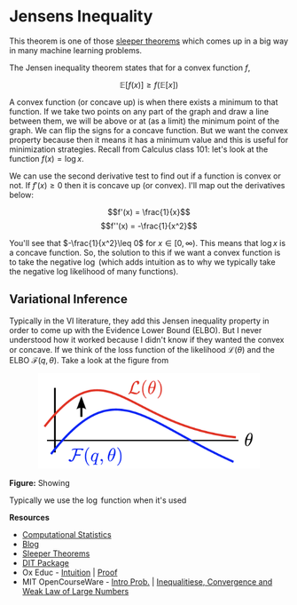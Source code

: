 # Jensens Inequality

This theorem is one of those [sleeper theorems](https://www.johndcook.com/blog/2012/12/10/sleeper-theorems/) which comes up in a big way in many machine learning problems. 

The Jensen inequality theorem states that for a convex function $f$, 

$$\mathbb{E} [f(x)] \geq f(\mathbb{E}[x])$$

A convex function (or concave up) is when there exists a minimum to that function. If we take two points on any part of the graph and draw a line between them, we will be above or at (as a limit) the minimum point of the graph. We can flip the signs for a concave function. But we want the convex property because then it means it has a minimum value and this is useful for minimization strategies. Recall from Calculus class 101: let's look at the function $f(x)=\log x$.

We can use the second derivative test to find out if a function is convex or not. If $f'(x) \geq 0$ then it is concave up (or convex). I'll map out the derivatives below:

$$f'(x) = \frac{1}{x}$$
$$f''(x) = -\frac{1}{x^2}$$

You'll see that $-\frac{1}{x^2}\leq 0$ for $x \in [0, \infty)$. This means that $\log x$ is a concave function. So, the solution to this if we want a convex function is to take the negative $\log$ (which adds intuition as to why we typically take the negative log likelihood of many functions).

## Variational Inference

Typically in the VI literature, they add this Jensen inequality property in order to come up with the Evidence Lower Bound (ELBO). But I never understood how it worked because I didn't know if they wanted the convex or concave. If we think of the loss function of the likelihood $\mathcal{L}(\theta)$ and the ELBO $\mathcal{F}(q, \theta)$. Take a look at the figure from

<p align="center">
  <img src="pics/elbo_inequality.png" alt="drawing" width="400"/>
</p>

**Figure:** Showing

Typically we use the $\log$ function when it's used 



**Resources**
* [Computational Statistics](http://people.duke.edu/~ccc14/sta-663-2016/14_ExpectationMaximization.html)
* [Blog](http://www.colaberry.com/jensens-inequality-that-guarantees-convergence-of-the-em-algorithm/)
* [Sleeper Theorems](https://www.johndcook.com/blog/2012/12/10/sleeper-theorems/)
* [DIT Package](https://dit.readthedocs.io/en/latest/measures/divergences/jensen_shannon_divergence.html)
* Ox Educ - [Intuition](https://www.youtube.com/watch?v=HfCb1K4Nr8M) | [Proof](https://www.youtube.com/watch?v=10xgmpG_uTs)
* MIT OpenCourseWare - [Intro Prob.](https://www.youtube.com/watch?v=GDJFLfmyb20) | [Inequalitiese, Convergence and Weak Law of Large Numbers](https://ocw.mit.edu/resources/res-6-012-introduction-to-probability-spring-2018/part-ii-inference-limit-theorems/)